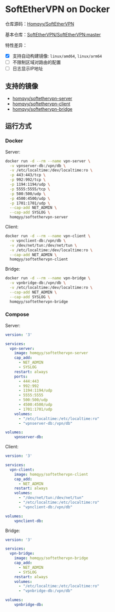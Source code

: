 # SoftEtherVPN on Docker

仓库源码：[Homqyy/SoftEtherVPN](https://github.com/Homqyy/SoftEtherVPN)

基本仓库：[SoftEtherVPN/SoftEtherVPN:master](https://github.com/SoftEtherVPN/SoftEtherVPN)

特性差异：

- [x] 支持自动构建镜像: `linux/amd64`, `linux/arm64`
- [ ] 不限制区域对路由的配置
- [ ] 日志显示IP地址

## 支持的镜像

- [homqyy/softethervpn-server](https://hub.docker.com/r/homqyy/softethervpn-server)
- [homqyy/softethervpn-client](https://hub.docker.com/r/homqyy/softethervpn-client)
- [homqyy/softethervpn-bridge](https://hub.docker.com/r/homqyy/softethervpn-bridge)

## 运行方式

### Docker

Server:

```bash
docker run -d --rm --name vpn-server \
  -v vpnserver-db:/vpn/db \
  -v /etc/localtime:/dev/localtime:ro \
  -p 443:443/tcp \
  -p 992:992/tcp \
  -p 1194:1194/udp \
  -p 5555:5555/tcp \
  -p 500:500/udp \
  -p 4500:4500/udp \
  -p 1701:1701/udp \
  --cap-add NET_ADMIN \
  --cap-add SYSLOG \
  homqyy/softethervpn-server
```

Client:

```bash
docker run -d --rm --name vpn-client \
  -v vpnclient-db:/vpn/db \
  -v /dev/net/tun:/dev/net/tun \
  -v /etc/localtime:/dev/localtime:ro \
  --cap-add NET_ADMIN \
  homqyy/softethervpn-client
```

Bridge:

```bash
docker run -d --rm --name vpn-bridge \
  -v vpnbridge-db:/vpn/db \
  -v /etc/localtime:/dev/localtime:ro \
  --cap-add NET_ADMIN \
  --cap-add SYSLOG \
  homqyy/softethervpn-bridge
```

### Compose

Server:

```yml
version: '3'

services:
  vpn-server:
    image: homqyy/softethervpn-server
    cap_add:
      - NET_ADMIN
      - SYSLOG
    restart: always
    ports:
      - 444:443
      - 992:992
      - 1194:1194/udp
      - 5555:5555
      - 500:500/udp
      - 4500:4500/udp
      - 1701:1701/udp
    volumes:
      - "/etc/localtime:/etc/localtime:ro"
      - "vpnserver-db:/vpn/db"

volumes:
    vpnserver-db:
```

Client:

```yml
version: '3'

services:
  vpn-client:
    image: homqyy/softethervpn-client
    cap_add:
      - NET_ADMIN
    restart: always
    volumes:
      - "/dev/net/tun:/dev/net/tun"
      - "/etc/localtime:/etc/localtime:ro"
      - "vpnclient-db:/vpn/db"

volumes:
    vpnclient-db:
```

Bridge:

```yml
version: '3'

services:
  vpn-bridge:
    image: homqyy/softethervpn-bridge
    cap_add:
      - NET_ADMIN
      - SYSLOG
    restart: always
    volumes:
      - "/etc/localtime:/etc/localtime:ro"
      - "vpnbridge-db:/vpn/db"

volumes:
    vpnbridge-db:
```
